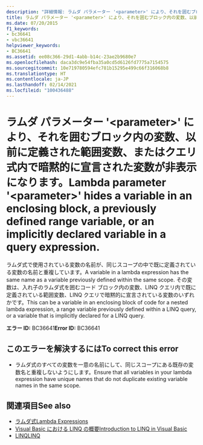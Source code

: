```yaml
---
description: "詳細情報: ラムダ パラメーター '<parameter>' により、それを囲むブロック内の変数、以前に定義された範囲変数、またはクエリ式内で暗黙的に宣言された変数が非表示になります。"
title: ラムダ パラメーター '<parameter>' により、それを囲むブロック内の変数、以前に定義された範囲変数、またはクエリ式内で暗黙的に宣言された変数が非表示になります。
ms.date: 07/20/2015
f1_keywords:
- bc36641
- vbc36641
helpviewer_keywords:
- BC36641
ms.assetid: ee08c366-29d1-4abb-b14c-23ae2b9680e7
ms.openlocfilehash: daca3dc9e54fba35a0cd5d6126fd7775a7154575
ms.sourcegitcommit: 10e719780594efc781b15295e499c66f316068b8
ms.translationtype: HT
ms.contentlocale: ja-JP
ms.lasthandoff: 02/14/2021
ms.locfileid: "100436488"
---
```

# <a name="lambda-parameter-parameter-hides-a-variable-in-an-enclosing-block-a-previously-defined-range-variable-or-an-implicitly-declared-variable-in-a-query-expression"></a><span data-ttu-id="0a5ec-103">ラムダ パラメーター '\<parameter>' により、それを囲むブロック内の変数、以前に定義された範囲変数、またはクエリ式内で暗黙的に宣言された変数が非表示になります。</span><span class="sxs-lookup"><span data-stu-id="0a5ec-103">Lambda parameter '\<parameter>' hides a variable in an enclosing block, a previously defined range variable, or an implicitly declared variable in a query expression.</span></span>

<span data-ttu-id="0a5ec-104">ラムダ式で使用されている変数の名前が、同じスコープの中で既に定義されている変数の名前と重複しています。</span><span class="sxs-lookup"><span data-stu-id="0a5ec-104">A variable in a lambda expression has the same name as a variable previously defined within the same scope.</span></span> <span data-ttu-id="0a5ec-105">その変数は、入れ子のラムダ式を囲むコード ブロック内の変数、LINQ クエリ内で既に定義されている範囲変数、LINQ クエリで暗黙的に宣言されている変数のいずれかです。</span><span class="sxs-lookup"><span data-stu-id="0a5ec-105">This can be a variable in an enclosing block of code for a nested lambda expression, a range variable previously defined within a LINQ query, or a variable that is implicitly declared for a LINQ query.</span></span>  
  
 <span data-ttu-id="0a5ec-106">**エラー ID:** BC36641</span><span class="sxs-lookup"><span data-stu-id="0a5ec-106">**Error ID:** BC36641</span></span>  
  
## <a name="to-correct-this-error"></a><span data-ttu-id="0a5ec-107">このエラーを解決するには</span><span class="sxs-lookup"><span data-stu-id="0a5ec-107">To correct this error</span></span>  
  
- <span data-ttu-id="0a5ec-108">ラムダ式のすべての変数を一意の名前にして、同じスコープにある既存の変数名と重複しないようにします。</span><span class="sxs-lookup"><span data-stu-id="0a5ec-108">Ensure that all variables in your lambda expression have unique names that do not duplicate existing variable names in the same scope.</span></span>  
  
## <a name="see-also"></a><span data-ttu-id="0a5ec-109">関連項目</span><span class="sxs-lookup"><span data-stu-id="0a5ec-109">See also</span></span>

- [<span data-ttu-id="0a5ec-110">ラムダ式</span><span class="sxs-lookup"><span data-stu-id="0a5ec-110">Lambda Expressions</span></span>](../programming-guide/language-features/procedures/lambda-expressions.md)
- [<span data-ttu-id="0a5ec-111">Visual Basic における LINQ の概要</span><span class="sxs-lookup"><span data-stu-id="0a5ec-111">Introduction to LINQ in Visual Basic</span></span>](../programming-guide/language-features/linq/introduction-to-linq.md)
- [<span data-ttu-id="0a5ec-112">LINQ</span><span class="sxs-lookup"><span data-stu-id="0a5ec-112">LINQ</span></span>](../programming-guide/language-features/linq/index.md)
